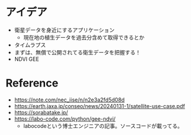 
# アイデア
- 衛星データを身近にするアプリケーション
	- 現在地の植生データを過去分含めて取得できるとか
- タイムラプス
- まずは、無償で公開されてる衛生データを把握する！
- NDVI GEE


# Reference
- https://note.com/nec_iise/n/n2e3a2fd5d08d
- https://earth.jaxa.jp/conseo/news/20240131-1/satellite-use-case.pdf
- https://sorabatake.jp/
- https://labo-code.com/python/gee-ndvi/
	- labocodeという博士エンジニアの記事。ソースコードが載ってる。